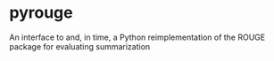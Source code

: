 pyrouge
=======

An interface to and, in time, a Python reimplementation of the ROUGE package for evaluating summarization
